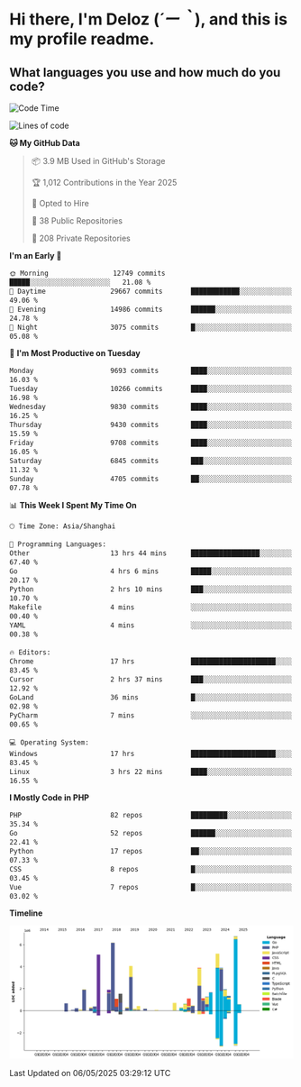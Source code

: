 # **Hi there, I'm Deloz (*´ー｀*), and this is my profile readme.**

## **What languages you use and how much do you code?**

<!--START_SECTION:waka-->
![Code Time](http://img.shields.io/badge/Code%20Time-6%2C275%20hrs%203%20mins-blue)

![Lines of code](https://img.shields.io/badge/From%20Hello%20World%20I%27ve%20Written-55.1%20million%20lines%20of%20code-blue)

**🐱 My GitHub Data** 

> 📦 3.9 MB Used in GitHub's Storage 
 > 
> 🏆 1,012 Contributions in the Year 2025
 > 
> 💼 Opted to Hire
 > 
> 📜 38 Public Repositories 
 > 
> 🔑 208 Private Repositories 
 > 
**I'm an Early 🐤** 

```text
🌞 Morning                12749 commits       █████░░░░░░░░░░░░░░░░░░░░   21.08 % 
🌆 Daytime                29667 commits       ████████████░░░░░░░░░░░░░   49.06 % 
🌃 Evening                14986 commits       ██████░░░░░░░░░░░░░░░░░░░   24.78 % 
🌙 Night                  3075 commits        █░░░░░░░░░░░░░░░░░░░░░░░░   05.08 % 
```
📅 **I'm Most Productive on Tuesday** 

```text
Monday                   9693 commits        ████░░░░░░░░░░░░░░░░░░░░░   16.03 % 
Tuesday                  10266 commits       ████░░░░░░░░░░░░░░░░░░░░░   16.98 % 
Wednesday                9830 commits        ████░░░░░░░░░░░░░░░░░░░░░   16.25 % 
Thursday                 9430 commits        ████░░░░░░░░░░░░░░░░░░░░░   15.59 % 
Friday                   9708 commits        ████░░░░░░░░░░░░░░░░░░░░░   16.05 % 
Saturday                 6845 commits        ███░░░░░░░░░░░░░░░░░░░░░░   11.32 % 
Sunday                   4705 commits        ██░░░░░░░░░░░░░░░░░░░░░░░   07.78 % 
```


📊 **This Week I Spent My Time On** 

```text
🕑︎ Time Zone: Asia/Shanghai

💬 Programming Languages: 
Other                    13 hrs 44 mins      █████████████████░░░░░░░░   67.40 % 
Go                       4 hrs 6 mins        █████░░░░░░░░░░░░░░░░░░░░   20.17 % 
Python                   2 hrs 10 mins       ███░░░░░░░░░░░░░░░░░░░░░░   10.70 % 
Makefile                 4 mins              ░░░░░░░░░░░░░░░░░░░░░░░░░   00.40 % 
YAML                     4 mins              ░░░░░░░░░░░░░░░░░░░░░░░░░   00.38 % 

🔥 Editors: 
Chrome                   17 hrs              █████████████████████░░░░   83.45 % 
Cursor                   2 hrs 37 mins       ███░░░░░░░░░░░░░░░░░░░░░░   12.92 % 
GoLand                   36 mins             █░░░░░░░░░░░░░░░░░░░░░░░░   02.98 % 
PyCharm                  7 mins              ░░░░░░░░░░░░░░░░░░░░░░░░░   00.65 % 

💻 Operating System: 
Windows                  17 hrs              █████████████████████░░░░   83.45 % 
Linux                    3 hrs 22 mins       ████░░░░░░░░░░░░░░░░░░░░░   16.55 % 
```

**I Mostly Code in PHP** 

```text
PHP                      82 repos            █████████░░░░░░░░░░░░░░░░   35.34 % 
Go                       52 repos            ██████░░░░░░░░░░░░░░░░░░░   22.41 % 
Python                   17 repos            ██░░░░░░░░░░░░░░░░░░░░░░░   07.33 % 
CSS                      8 repos             █░░░░░░░░░░░░░░░░░░░░░░░░   03.45 % 
Vue                      7 repos             █░░░░░░░░░░░░░░░░░░░░░░░░   03.02 % 
```



**Timeline**

![Lines of Code chart](https://raw.githubusercontent.com/deloz/deloz/main/assets/bar_graph.png)


 Last Updated on 06/05/2025 03:29:12 UTC
<!--END_SECTION:waka-->
